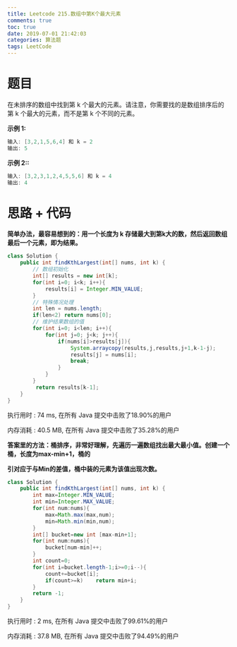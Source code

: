```yaml
---
title: Leetcode 215.数组中第K个最大元素
comments: true
toc: true
date: 2019-07-01 21:42:03
categories: 算法题
tags: LeetCode
---
```


# 题目

在未排序的数组中找到第 k 个最大的元素。请注意，你需要找的是数组排序后的第 k 个最大的元素，而不是第 k 个不同的元素。

**示例 1:**
```java
输入: [3,2,1,5,6,4] 和 k = 2
输出: 5
```

**示例 2::**
```java
输入: [3,2,3,1,2,4,5,5,6] 和 k = 4
输出: 4
```

# 思路 + 代码

**简单办法，最容易想到的：用一个长度为 k 存储最大到第k大的数，然后返回数组最后一个元素，即为结果。**

```java
class Solution {
    public int findKthLargest(int[] nums, int k) {
        // 数组初始化
        int[] results = new int[k];
        for(int i=0; i<k; i++){
            results[i] = Integer.MIN_VALUE;
        }
        // 特殊情况处理
        int len = nums.length;
        if(len<2) return nums[0];
        // 维护结果数组的值
        for(int i=0; i<len; i++){
            for(int j=0; j<k; j++){
                if(nums[i]>results[j]){
                    System.arraycopy(results,j,results,j+1,k-1-j);
                    results[j] = nums[i];
                    break;
                }
            }
        }
         return results[k-1];
    }
}
```

执行用时 :
74 ms, 在所有 Java 提交中击败了18.90%的用户

内存消耗 :
40.5 MB, 在所有 Java 提交中击败了35.28%的用户


**答案里的方法：桶排序，非常好理解，先遍历一遍数组找出最大最小值。创建一个桶，长度为max-min+1，桶的**

**引对应于与Min的差值，桶中装的元素为该值出现次数。**

```java
class Solution {
    public int findKthLargest(int[] nums, int k) {
        int max=Integer.MIN_VALUE;
        int min=Integer.MAX_VALUE;
        for(int num:nums){
            max=Math.max(max,num);
            min=Math.min(min,num);
        }
        int[] bucket=new int [max-min+1];
        for(int num:nums){
            bucket[num-min]++;
        }
        int count=0;
        for(int i=bucket.length-1;i>=0;i--){
            count+=bucket[i];
            if(count>=k)    return min+i;
        }
        return -1;
    }
}
```

执行用时 :
2 ms, 在所有 Java 提交中击败了99.61%的用户

内存消耗 :
37.8 MB, 在所有 Java 提交中击败了94.49%的用户